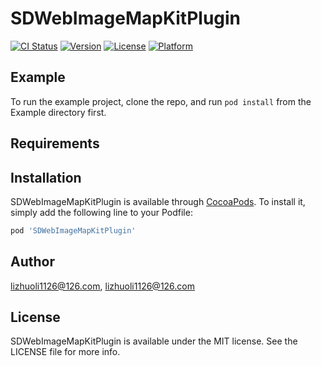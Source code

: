 # SDWebImageMapKitPlugin

[![CI Status](https://img.shields.io/travis/lizhuoli1126@126.com/SDWebImageMapKitPlugin.svg?style=flat)](https://travis-ci.org/lizhuoli1126@126.com/SDWebImageMapKitPlugin)
[![Version](https://img.shields.io/cocoapods/v/SDWebImageMapKitPlugin.svg?style=flat)](https://cocoapods.org/pods/SDWebImageMapKitPlugin)
[![License](https://img.shields.io/cocoapods/l/SDWebImageMapKitPlugin.svg?style=flat)](https://cocoapods.org/pods/SDWebImageMapKitPlugin)
[![Platform](https://img.shields.io/cocoapods/p/SDWebImageMapKitPlugin.svg?style=flat)](https://cocoapods.org/pods/SDWebImageMapKitPlugin)

## Example

To run the example project, clone the repo, and run `pod install` from the Example directory first.

## Requirements

## Installation

SDWebImageMapKitPlugin is available through [CocoaPods](https://cocoapods.org). To install
it, simply add the following line to your Podfile:

```ruby
pod 'SDWebImageMapKitPlugin'
```

## Author

lizhuoli1126@126.com, lizhuoli1126@126.com

## License

SDWebImageMapKitPlugin is available under the MIT license. See the LICENSE file for more info.
